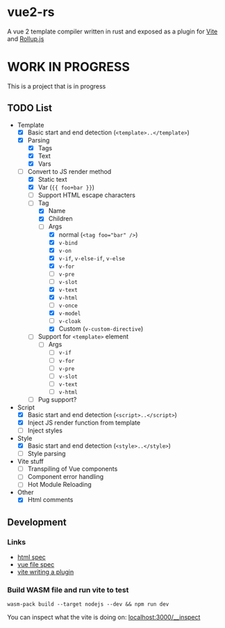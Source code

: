 # vue2-rs

A vue 2 template compiler written in rust and exposed as a plugin for
[Vite](https://vitejs.dev) and [Rollup.js](https://rollupjs.org/guide/en/)

# WORK IN PROGRESS

This is a project that is in progress

## TODO List

- Template
  - [x] Basic start and end detection (`<template>..</template>`)
  - [x] Parsing
    - [x] Tags
    - [x] Text
    - [x] Vars
  - [ ] Convert to JS render method
    - [x] Static text
    - [x] Var (`{{ foo+bar }}`)
    - [ ] Support HTML escape characters
    - [ ] Tag
      - [x] Name
      - [x] Children
      - [ ] Args
        - [x] normal (`<tag foo="bar" />`)
        - [x] `v-bind`
        - [x] `v-on`
        - [x] `v-if`, `v-else-if`, `v-else`
        - [x] `v-for`
        - [ ] `v-pre`
        - [ ] `v-slot`
        - [x] `v-text`
        - [x] `v-html`
        - [ ] `v-once`
        - [x] `v-model`
        - [ ] `v-cloak`
        - [x] Custom (`v-custom-directive`)
    - [ ] Support for `<template>` element
      - [ ] Args
        - [ ] `v-if`
        - [ ] `v-for`
        - [ ] `v-pre`
        - [ ] `v-slot`
        - [ ] `v-text`
        - [ ] `v-html`
    - [ ] Pug support?
- Script
  - [x] Basic start and end detection (`<script>..</script>`)
  - [x] Inject JS render function from template
  - [ ] Inject styles
- Style
  - [x] Basic start and end detection (`<style>..</style>`)
  - [ ] Style parsing
- Vite stuff
  - [ ] Transpiling of Vue components
  - [ ] Component error handling
  - [ ] Hot Module Reloading
- Other
  - [x] Html comments

## Development

### Links

- [html spec](https://html.spec.whatwg.org/multipage/syntax.html)
- [vue file spec](https://vue-loader.vuejs.org/spec.html#intro)
- [vite writing a plugin](https://vitejs.dev/guide/api-plugin.html)

### Build WASM file and run vite to test

```
wasm-pack build --target nodejs --dev && npm run dev
```

You can inspect what the vite is doing on:
[localhost:3000/\_\_inspect](http://localhost:3000/__inspect)
